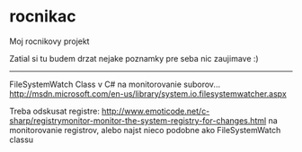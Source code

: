 rocnikac
========

Moj rocnikovy projekt


Zatial si tu budem drzat nejake poznamky pre seba nic zaujimave :)

-------------------------------------------------------------

FileSystemWatch Class v C# na monitorovanie suborov...
http://msdn.microsoft.com/en-us/library/system.io.filesystemwatcher.aspx


Treba odskusat registre:
http://www.emoticode.net/c-sharp/registrymonitor-monitor-the-system-registry-for-changes.html
na monitorovanie registrov, alebo najst nieco podobne ako FileSystemWatch classu
